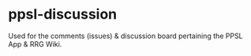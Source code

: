 # ppsl-discussion
Used for the comments (issues) &amp; discussion board pertaining the PPSL App &amp; RRG Wiki.
